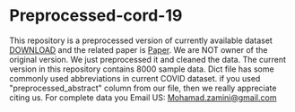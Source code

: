 # Preprocessed-cord-19

This repository is a preprocessed version of currently available dataset [DOWNLOAD](https://ai2-semanticscholar-cord-19.s3-us-west-2.amazonaws.com/historical_releases.html) and the related paper is [Paper](https://arxiv.org/abs/2004.10706). We are NOT owner of the original version. We just preprocessed it and cleaned the data. The current version in this repository contains 8000 sample data. 
Dict file has some commonly used abbreviations in current COVID dataset.
if you used "preprocessed_abstract" column from our file, then we really appreciate citing us. 
For complete data you Email US: Mohamad.zamini@gmail.com
